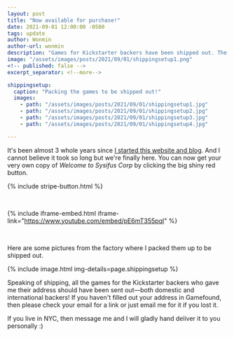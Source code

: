 ```yaml
---
layout: post
title: "Now available for purchase!"
date: 2021-09-01 12:00:00 -0500
tags: update
author: Wonmin
author-url: wonmin
description: "Games for Kickstarter backers have been shipped out. The game is now officially available for purchase!"
image: "/assets/images/posts/2021/09/01/shippingsetup1.png"
<!-- published: false -->
excerpt_separator: <!--more-->

shippingsetup:
  caption: "Packing the games to be shipped out!"
  images:
    - path: "/assets/images/posts/2021/09/01/shippingsetup1.jpg"
    - path: "/assets/images/posts/2021/09/01/shippingsetup2.jpg"
    - path: "/assets/images/posts/2021/09/01/shippingsetup3.jpg"
    - path: "/assets/images/posts/2021/09/01/shippingsetup4.jpg"

---
```


It's been almost 3 whole years since [I started this website and blog](/2018/11/06/i-believe-introductions-are-in-order.html). And I cannot believe it took so long but we're finally here. You can now get your very own copy of _Welcome to Sysifus Corp_ by clicking the big shiny red button.

{% include stripe-button.html %}

<br>

{% include iframe-embed.html iframe-link="https://www.youtube.com/embed/pE6mT355pqI" %}

<br>

<!--more-->


Here are some pictures from the factory where I packed them up to be shipped out.

{% include image.html img-details=page.shippingsetup %}

Speaking of shipping, all the games for the Kickstarter backers who gave me their address should have been sent out—both domestic and international backers! If you haven't filled out your address in Gamefound, then please check your email for a link or just email me for it if you lost it.

If you live in NYC, then message me and I will gladly hand deliver it to you personally :)
